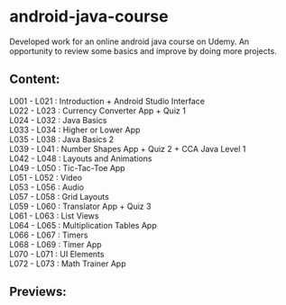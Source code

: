 # android-java-course

Developed work for an online android java course on Udemy. An opportunity to review some basics and improve by doing more projects.

## Content:

L001 - L021 : Introduction + Android Studio Interface\
L022 - L023 : Currency Converter App + Quiz 1\
L024 - L032 : Java Basics\
L033 - L034 : Higher or Lower App\
L035 - L038 : Java Basics 2\
L039 - L041 : Number Shapes App + Quiz 2 + CCA Java Level 1\
L042 - L048 : Layouts and Animations\
L049 - L050 : Tic-Tac-Toe App\
L051 - L052 : Video\
L053 - L056 : Audio\
L057 - L058 : Grid Layouts\
L059 - L060 : Translator App + Quiz 3\
L061 - L063 : List Views\
L064 - L065 : Multiplication Tables App\
L066 - L067 : Timers\
L068 - L069 : Timer App\
L070 - L071 : UI Elements\
L072 - L073 : Math Trainer App

## Previews: